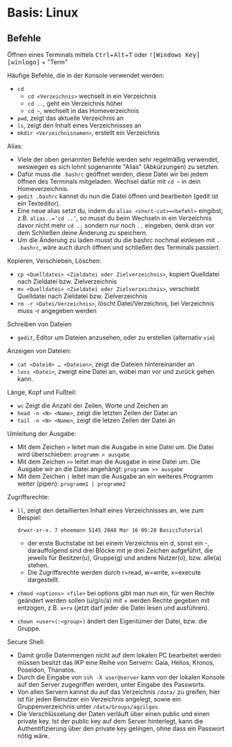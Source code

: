 # Basis: Linux

## Befehle
Öffnen eines Terminals mittels <kbd>Ctrl</kbd>+<kbd>Alt</kbd>+<kbd>T</kbd> oder <kbd>![Windows Key][winlogo]</kbd> + "Term"

Häufige Befehle, die in der Konsole verwendet werden:
- `cd`
	- `cd <Verzeichnis>` wechselt in ein Verzeichnis
	- `cd ..`, geht ein Verzeichnis höher
	- `cd ~`, wechselt in das Homeverzeichnis
- `pwd`, zeigt das aktuelle Verzeichnis an
- `ls`, zeigt den Inhalt eines Verzeichnisses an
- `mkdir <Verzeichnisnamen>`, erstellt ein Verzeichnis

Alias:
- Viele der oben genannten Befehle werden sehr regelmäßig verwendet, weswegen es sich lohnt sogenannte "Alias" (Abkürzungen) zu setzten.
- Dafür muss die `.bashrc` geöffnet werden, diese Datei wir bei jedem öffnen des Terminals mitgeladen. Wechsel dafür mit `cd ~` in dein Homeverzeichnis.
- `gedit .bashrc` kannst du nun die Datei öffnen und bearbeiten (gedit ist ein Texteditor).
- Eine neue alias setzt du, indem du `alias <short-cut>=<befehl>` eingibst, z.B. `alias..=‘cd ..‘`, so musst du beim Wechseln in ein Verzeichnis davor nicht mehr `cd ..` sondern nur noch `..` eingeben, denk dran vor dem Schließen deine Änderung zu speichern.
- Um die Änderung zu laden musst du die bashrc nochmal einlesen mit `. .bashrc`, wäre auch durch öffnen und schließen des Terminals passiert.

Kopieren, Verschieben, Löschen:
- `cp <Quelldatei> <Zieldatei oder Zielverzeichnis>`, kopiert Quelldatei nach Zieldatei bzw. Zielverzeichnis
- `mv <Quelldatei> <Zieldatei oder Zielverzeichnis>`, verschiebt Quelldatei nach Zieldatei bzw. Zielverzeichnis
- `rm -r <Datei/Verzeichnis>`, löscht Datei/Verzeichnis, bei Verzeichnis muss -r angegeben werden

Schreiben von Dateien
- `gedit`, Editor um Dateien anzusehen, oder zu erstellen (alternativ `vim`)

Anzeigen von Dateien:
- `cat <Datei0> … <Dateien>`, zeigt die Dateien hintereinander an
- `less <Datei>`, zweigt eine Datei an, wobei man vor und zurück gehen kann.

Länge, Kopf und Fußteil:
- `wc` Zeigt die Anzahl der Zeilen, Worte und Zeichen an
- `head -n <N> <Name>`, zeigt die letzten <N> Zeilen der Datei <Name> an
- `tail -n <N> <Name>`, zeigt die letzen <N> Zeilen der Datei <Name> an

Umleitung der Ausgabe:
- Mit dem Zeichen `>` leitet man die Ausgabe in eine Datei um. Die Datei wird überschieben: `programm > ausgabe`
- Mit dem Zeichen `>>` leitet man die Ausgabe in eine Datei um. Die Ausgabe wir an die Datei angehängt: `programm >> ausgabe`
- Mit dem Zeichen `|` leitet man die Ausgabe an ein weiteres Programm weiter (pipen): `programm1 | programm2`

Zugriffsrechte:
- `ll`, zeigt den detaillierten Inhalt eines Verzeichnisses an, wie zum Beispiel:

	```
	drwxr-xr-x. 7 ehoemann 5145 2048 Mar 16 09:28 BasicsTutorial
	```
	- der erste Buchstabe ist bei einem Verzeichnis ein d, sonst ein -, darauffolgend sind drei Blöcke mit je drei Zeichen aufgeführt, die jeweils für Besitzer(u), Gruppe(g) und andere Nutzer(o), bzw. alle(a) stehen.
	- Die Zugriffsrechte werden durch r=read, w=write, x=execute dargestellt.
- `chmod <options> <file>` bei options gibt man nun ein, für wen Rechte geändert werden sollen (u/g/o/a) mit + werden Rechte gegeben mit  entzogen, z.B. `a+rx` (jetzt darf jeder die Datei lesen und ausführen).
- `chown <user>(:<group>)` ändert den Eigentümer der Datei, bzw. die Gruppe.

Secure Shell:
- Damit große Datenmengen nicht auf dem lokalen PC bearbeitet werden müssen besitzt das IKP eine Reihe von Servern:
Gaia, Helios, Kronos, Poseidon, Thanatos.
- Durch die Eingabe von `ssh -X user@server` kann von der lokalen Konsole auf den Server zugegriffen werden, unter Eingabe des Passworts.
- Von allen Servern kannst du auf das Verzeichnis `/data/` zu greifen, hier ist für jeden Benutzer ein Verzeichnis angelegt, sowie ein Gruppenverzeichnis unter `/data/Groups/agzilges`.
- Die Verschlüsselung der Daten verläuft über einen public und einen private key. Ist der public key auf dem Server hinterlegt, kann die Authentifizierung über den private key gelingen, ohne dass ein Passwort nötig wäre.
